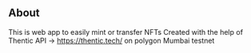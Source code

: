 ## About
This is web app to easily mint or transfer NFTs
Created with the help of Thentic API -> https://thentic.tech/ on polygon Mumbai testnet